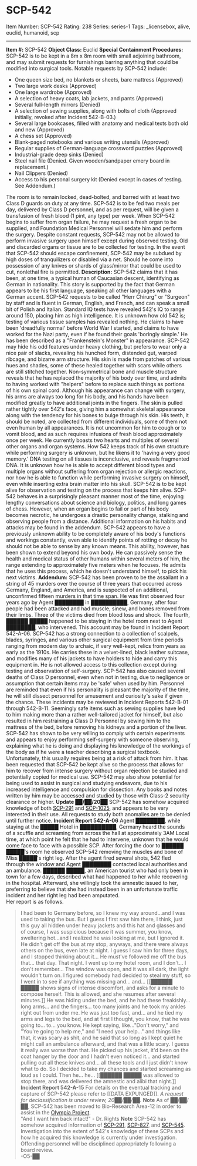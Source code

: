 # SCP-542
Item Number: SCP-542
Rating: 238
Series: series-1
Tags: _licensebox, alive, euclid, humanoid, scp

---

**Item #:** SCP-542
**Object Class:** Euclid
**Special Containment Procedures:** SCP-542 is to be kept in a 8m x 8m room with small adjoining bathroom, and may submit requests for furnishings barring anything that could be modified into surgical tools. Notable requests by SCP-542 include:
  * One queen size bed, no blankets or sheets, bare mattress (Approved)
  * Two large work desks (Approved)
  * One large wardrobe (Approved)
  * A selection of heavy coats, lab jackets, and pants (Approved)
  * Several full-length mirrors (Denied)
  * A selection of sewing supplies, along with bolts of cloth (Approved initially, revoked after Incident 542-B-03.)
  * Several large bookcases, filled with anatomy and medical texts both old and new (Approved)
  * A chess set (Approved)
  * Blank-paged notebooks and various writing utensils (Approved)
  * Regular supplies of German-language crossword puzzles (Approved)
  * Industrial-grade deep sinks (Denied)
  * Steel nail file (Denied. Given wooden/sandpaper emery board in replacement.)
  * Nail Clippers (Denied)
  * Access to his personal surgery kit (Denied except in cases of testing. See Addendum.)

The room is to remain locked, dead-bolted, and barred with at least two Class D guards on duty at any time. SCP-542 is to be fed two meals per day, delivered by Class D personnel, and as per request, will be given a transfusion of fresh blood (1 pint, any type) per week.
When SCP-542 begins to suffer from organ failure, he may request a fresh organ to be supplied, and Foundation Medical Personnel will sedate him and perform the surgery. Despite constant requests, SCP-542 may not be allowed to perform invasive surgery upon himself except during observed testing. Old and discarded organs or tissue are to be collected for testing.
In the event that SCP-542 should escape confinement, SCP-542 may be subdued by high doses of tranquilizers or disabled via a net. Should he come into possession of any knives or shards of glass/mirror that could be used to cut, nonlethal fire is permitted.
**Description:** SCP-542 claims that it has been, at one time, a typical human of Caucasian descent, identifying as German in nationality. This story is supported by the fact that German appears to be his first language, speaking all other languages with a German accent. SCP-542 requests to be called "Herr Chirurg" or "Surgeon" by staff and is fluent in German, English, and French, and can speak a small bit of Polish and Italian. Standard IQ tests have revealed 542's IQ to range around 150, placing him as high intelligence. It is unknown how old 542 is; testing of various tissue samples has revealed nothing. He claims to have been 'dreadfully normal' before World War I started, and claims to have worked for the Nazi party, even if he found their goals 'boringly simple.'
He has been described as a "Frankenstein's Monster" in appearance. SCP-542 may hide his odd features under heavy clothing, but prefers to wear only a nice pair of slacks, revealing his hunched form, distended gut, warped ribcage, and bizarre arm structure. His skin is made from patches of various hues and shades, some of these healed together with scars while others are still stitched together. Non-symmetrical bone and muscle structure reveals that he has replaced the majority of his body over time, and admits to having worked with "helpers" before to replace such things as portions of his own spinal cord. Although his appearance can change with surgery, his arms are always too long for his body, and his hands have been modified greatly to have additional joints in the fingers.
The skin is pulled rather tightly over 542's face, giving him a somewhat skeletal appearance along with the tendency for his bones to bulge through his skin. His teeth, it should be noted, are collected from different individuals, some of them not even human by all appearances. It is not uncommon for him to cough or to vomit blood, and as such requires infusions of fresh blood approximately once per week. He currently boasts two hearts and multiples of several other organs and organ systems. How 542 keeps track of his own structure while performing surgery is unknown, but he likens it to 'having a very good memory.'
DNA testing on all tissues is inconclusive, and reveals fragmented DNA. It is unknown how he is able to accept different blood types and multiple organs without suffering from organ rejection or allergic reactions, nor how he is able to function while performing invasive surgery on himself, even while inserting extra brain matter into his skull. SCP-542 is to be kept alive for observation and testing on the process that keeps him alive.
SCP-542 behaves in a surprisingly pleasant manner most of the time, enjoying lengthy conversations about science and biology, politics, and long games of chess. However, when an organ begins to fail or part of his body becomes necrotic, he undergoes a drastic personality change, stalking and observing people from a distance. Additional information on his habits and attacks may be found in the addendum.
SCP-542 appears to have a previously unknown ability to be completely aware of his body's functions and workings constantly, even able to identify points of rotting or decay he should not be able to sense by any known means. This ability, however, has been shown to extend beyond his own body. He can passively sense the health and medical status of other humans within several meters of him, the range extending to approximately five meters when he focuses. He admits that he uses this process, which he doesn't understand himself, to pick his next victims.
**Addendum:** SCP-542 has been proven to be the assailant in a string of 45 murders over the course of three years that occurred across Germany, England, and America, and is suspected of an additional, unconfirmed fifteen murders in that time span. He was first observed four years ago by Agent ████████ in ██████████, Germany, after four people had been attacked and had muscle, sinew, and bones removed from their limbs. Three of the victims died from blood loss and shock. The fourth, ██████ █████ happened to be staying in the hotel room next to Agent ████████, who intervened. This account may be found in Incident Report 542-A-06.
SCP-542 has a strong connection to a collection of scalpels, blades, syringes, and various other surgical equipment from time periods ranging from modern day to archaic, if very well-kept, relics from years as early as the 1910s. He carries these in a velvet-lined, black leather suitcase, and modifies many of his jackets to have holders to hide and carry this equipment in. He is not allowed access to this collection except during testing and observation of self-surgery.
SCP-542 has also caused several deaths of Class D personnel, even when not in testing, due to negligence or assumption that certain items may be 'safe' when used by him. Personnel are reminded that even if his personality is pleasant the majority of the time, he will still dissect personnel for amusement and curiosity's sake if given the chance. These incidents may be reviewed in Incident Reports 542-B-01 through 542-B-11. Seemingly safe items such as sewing supplies have led to him making more than a rather well-tailored jacket for himself, but also resulted in him restraining a Class D Personnel by sewing him to the mattress of the bed, before removing his kidneys and a portion of the liver.
SCP-542 has shown to be very willing to comply with certain experiments and appears to enjoy performing self-surgery with someone observing, explaining what he is doing and displaying his knowledge of the workings of the body as if he were a teacher describing a surgical textbook. Unfortunately, this usually requires being at a risk of attack from him.
It has been requested that SCP-542 be kept alive so the process that allows for him to recover from intense surgery without organ rejection be studied and potentially copied for medical use. SCP-542 may also show potential for being used to assist in surgical and studying endeavors, due to his increased intelligence and compulsion for dissection. Any books and notes written by him may be accessed and studied by those with Class-2 security clearance or higher.
**Update ██/██/20██** SCP-542 has somehow acquired knowledge of both [SCP-291](/scp-291) and [SCP-1025](/scp-1025), and appears to be very interested in their use. All requests to study both anomalies are to be denied until further notice.
**Incident Report 542-A-06** Agent ████████, while staying at the █████ Hotel in ██████████, Germany heard the sounds of a scuffle and screaming from across the hall at approximately 3AM Local time, at which point he felt that he had to intervene, unknown that he would come face to face with a possible SCP. After forcing the door to ██████ █████'s room he observed SCP-542 removing the muscles and bone of Miss █████'s right leg. After the agent fired several shots, 542 fled through the window and Agent ████████ contacted local authorities and an ambulance.
██████ █████, an American tourist who had only been in town for a few days, described what had happened to her while recovering in the hospital. Afterward, she willingly took the amnestic issued to her, preferring to believe that she had instead been in an unfortunate traffic incident and her right leg had been amputated.  
Her report is as follows.
> I had been to Germany before, so I knew my way around…and I was used to taking the bus. But I guess I first saw him there, I think, just this guy all hidden under heavy jackets and this hat and glasses and of course, I was suspicious because it was summer, you know, sweltering hot…and I realized he was looking at me, but I ignored it. He didn't get off the bus at my stop, anyways, and there were always others on the bus, even late at night. I guess I saw him for three days, and I stopped thinking about it… He must've followed me off the bus that… that day. That night.
> I went up to my hotel room, and I don't… I don't remember… The window was open, and it was all dark, the light wouldn't turn on. I figured somebody had decided to steal my stuff, so I went in to see if anything was missing and… and…
> [[██████ █████ shows signs of intense discomfort, and asks for a minute to compose herself. This is allowed, and she resumes after several minutes.]]
> He was hiding under the bed, and he had these freakishly… long arms… and the fingers… too many joints and he took my ankles right out from under me. He was just too fast, and… and he tied my arms and legs to the bed, and at first I thought, you know, that he was going to… to… you know.
> He kept saying, like…"Don't worry," and "You're going to help me," and "I need your help…" and things like that, it was scary as shit, and he said that so long as I kept quiet he might call an ambulance afterward, and that was a little scary.
> I guess it really was worse than that. He picked up his jacket, it'd been on the coat hanger by the door and I hadn't even noticed it… and started pulling out all these knives and… all these tools and I just didn't know what to do. So I decided to take my chances and started screaming as loud as I could. Then he… he…
> [[██████ █████ was allowed to stop there, and was delivered the amnestic and alibi that night.]]
**Incident Report 542-A-15** For details on the eventual tracking and capture of SCP-542 please refer to [[DATA EXPUNGED]]. _A request for declassification is under review, 20██/██/██._
**Note** As of ██/██/██, SCP-542 has been moved to Bio-Research Area-12 in order to assist in the [Olympia Project](/olympia-project).  
"And I want him back intact!" - Dr. Rights
**Note**
> SCP-542 has somehow acquired information of [SCP-291](/scp-291), [SCP-827](/scp-827), and [SCP-545](/scp-545). Investigation into the extent of 542's knowledge of these SCPs and how he acquired this knowledge is currently under investigation. Offending personnel will be disciplined appropriately following a board review.  
>  -O5-██